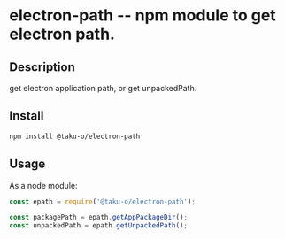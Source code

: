 electron-path -- npm module to get electron path.
===========================================

## Description

get electron application path,
or get unpackedPath.

## Install

```bash
npm install @taku-o/electron-path
````

## Usage

As a node module:

```js
const epath = require('@taku-o/electron-path');

const packagePath = epath.getAppPackageDir();
const unpackedPath = epath.getUnpackedPath();
```

